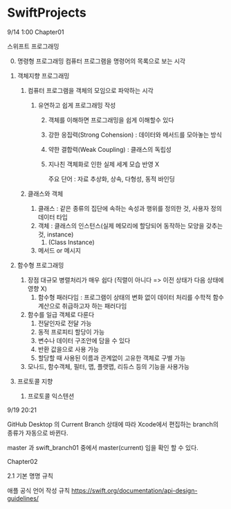 # SwiftProjects

9/14 1:00
Chapter01

스위프트 프로그래밍

0. 명령형 프로그래밍
   컴퓨터 프로그램을 명령어의 목록으로 보는 시각

1. 객체지향 프로그래밍

   1. 컴퓨터 프로그램을 객체의 모임으로 파악하는 시각

      1. 유연하고 쉽게 프로그래밍 작성

         2. 객체를 이해하면 프로그래밍을 쉽게 이해할수 있다

         3. 강한 응집력(Strong Cohension) : 데이터와 메서드를 모아놓는 방식

         4. 약한 결합력(Weak Coupling) : 클래스의 독립성

         5. 지나친 객체화로 인한 실제 세계 모습 반영 X

            주요 단어 : 자료 추상화, 상속, 다형성, 동적 바인딩

   2. 클래스와 객체

      1. 클래스 : 같은 종류의 집단에 속하는 속성과 행위를 정의한 것, 사용자 정의 데이터 타입
      2. 객체 : 클래스의 인스턴스(실제 메모리에 할당되어 동작하는 모양을 갖추는 것, instance)
         1. (Class Instance)
      3. 메서드 or 메시지

2. 함수형 프로그래밍

   1. 장점 대규모 병렬처리가 매우 쉽다 (직렬이 아니다 => 이전 상태가 다음 상태에 영향 X)
      1. 함수형 패러다임 : 프로그램이 상태의 변화 없이 데이터 처리를 수학적 함수 계산으로 취급하고자 하는 패러다임
   2. 함수를 일급 객체로 다룬다
      1. 전달인자로 전달 가능
      2. 동적 프로피티 할당이 가능
      3. 변수나 데이터 구조안에 담을 수 있다
      4. 반환 값을으로 사용 가능
      5. 할당할 때 사용된 이름과 관계없이 고유한 객체로 구별  가능
   3. 모나드, 함수객체, 필터, 맵, 플랫맵, 리듀스 등의 기능을 사용가능

3. 프로토콜 지향

   1. 프로토콜 익스텐션


9/19 20:21

GitHub Desktop 의 Current Branch 상태에 따라 Xcode에서 편집하는 branch의 종류가 자동으로 바뀐다.

master 과 swift_branch01 중에서 master(current) 임을 확인 할 수 있다.


Chapter02

2.1 기본 명명 규칙


애플 공식 언어 작성 규칙
https://swift.org/documentation/api-design-guidelines/
